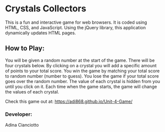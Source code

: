 # Crystals Collectors

This is a fun and interactive game for web browsers. It is coded using HTML, CSS, and JavaScript. Using the jQuery library, this application dynamically updates HTML pages.

## How to Play: 
You will be given a random number at the start of the game. 
There will be four crystals below. By clicking on a crystal you will add a specific amount of points to your total score. 
You win the game by matching your total score to random number (number to guess). 
You lose the game if your total score goes over the random number. 
The value of each crystal is hidden from you until you click on it. 
Each time when the game starts, the game will change the values of each crystal.

Check this game out at: https://adi868.github.io/Unit-4-Game/

### Developer:
Adina Cianciotto
